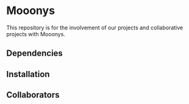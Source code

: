 # Mooonys
This repository is for the involvement of our projects and collaborative projects with Mooonys.

## Dependencies

## Installation

## 

## Collaborators
